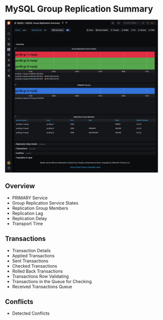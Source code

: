 # MySQL Group Replication Summary

![!image](../../images/PMM_MySQL_Group_Replication_Summary.jpg)


## Overview

- PRIMARY Service
- Group Replication Service States
- Replication Group Members
- Replication Lag
- Replication Delay
- Transport Time

## Transactions

- Transaction Details
- Applied Transactions
- Sent Transactions
- Checked Transactions
- Rolled Back Transactions
- Transactions Row Validating
- Transactions in the Queue for Checking
- Received Transactions Queue

## Conflicts

- Detected Conflicts
